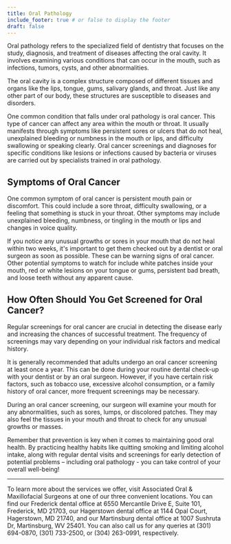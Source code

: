 ```yaml
---
title: Oral Pathology
include_footer: true # or false to display the footer
draft: false
---
```


Oral pathology refers to the specialized field of dentistry that focuses on the study, diagnosis, and treatment of diseases affecting the oral cavity. It involves examining various conditions that can occur in the mouth, such as infections, tumors, cysts, and other abnormalities.

The oral cavity is a complex structure composed of different tissues and organs like the lips, tongue, gums, salivary glands, and throat. Just like any other part of our body, these structures are susceptible to diseases and disorders.

One common condition that falls under oral pathology is oral cancer. This type of cancer can affect any area within the mouth or throat. It usually manifests through symptoms like persistent sores or ulcers that do not heal, unexplained bleeding or numbness in the mouth or lips, and difficulty swallowing or speaking clearly. Oral cancer screenings and diagnoses for specific conditions like lesions or infections caused by bacteria or viruses are carried out by specialists trained in oral pathology.

## Symptoms of Oral Cancer

One common symptom of oral cancer is persistent mouth pain or discomfort. This could include a sore throat, difficulty swallowing, or a feeling that something is stuck in your throat. Other symptoms may include unexplained bleeding, numbness, or tingling in the mouth or lips and changes in voice quality.

If you notice any unusual growths or sores in your mouth that do not heal within two weeks, it's important to get them checked out by a dentist or oral surgeon as soon as possible. These can be warning signs of oral cancer. Other potential symptoms to watch for include white patches inside your mouth, red or white lesions on your tongue or gums, persistent bad breath, and loose teeth without any apparent cause.

## How Often Should You Get Screened for Oral Cancer?

Regular screenings for oral cancer are crucial in detecting the disease early and increasing the chances of successful treatment. The frequency of screenings may vary depending on your individual risk factors and medical history.

It is generally recommended that adults undergo an oral cancer screening at least once a year. This can be done during your routine dental check-up with your dentist or by an oral surgeon. However, if you have certain risk factors, such as tobacco use, excessive alcohol consumption, or a family history of oral cancer, more frequent screenings may be necessary.

During an oral cancer screening, our surgeon will examine your mouth for any abnormalities, such as sores, lumps, or discolored patches. They may also feel the tissues in your mouth and throat to check for any unusual growths or masses.

Remember that prevention is key when it comes to maintaining good oral health. By practicing healthy habits like quitting smoking and limiting alcohol intake, along with regular dental visits and screenings for early detection of potential problems – including oral pathology - you can take control of your overall well-being!

---

To learn more about the services we offer, visit Associated Oral & Maxillofacial Surgeons at one of our three convenient locations. You can find our Frederick dental office at 6550 Mercantile Drive E, Suite 101, Frederick, MD 21703, our Hagerstown dental office at 1144 Opal Court, Hagerstown, MD 21740, and our Martinsburg dental office at 1007 Sushruta Dr, Martinsburg, WV 25401. You can also call us for any queries at (301) 694-0870, (301) 733-2500, or (304) 263-0991, respectively.
